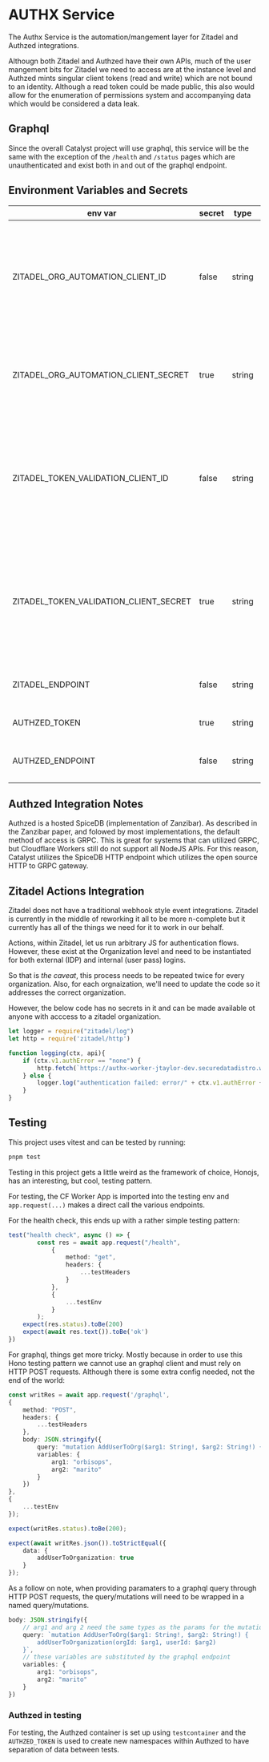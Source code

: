 # AUTHX Service

The Authx Service is the automation/mangement layer for Zitadel and Authzed integrations.

Althougn both Zitadel and Authzed have their own APIs, much of the user mangement bits for Zitadel we need 
to access are at the instance level and Authzed mints singular client tokens (read and write) which are not bound
to an identity. Although a read token could be made public, this also would allow for the enumeration of permissions system
and accompanying data which would be considered a data leak.

## Graphql

Since the overall Catalyst project will use graphql, this service will be the same with the exception of
the `/health` and `/status` pages which are unauthenticated and exist both in and out of the graphql endpoint.

## Environment Variables and Secrets

| env var | secret | type | description |
| ------- | ------ | ---- | ----------- |
| ZITADEL_ORG_AUTOMATION_CLIENT_ID | false | string | client ID (username) of the instance level service user (IAM Owner View) that can lookup users/orgs for adding to Authzed. |
| ZITADEL_ORG_AUTOMATION_CLIENT_SECRET | true | string | client secret of the instance level service user that can lookup users/orgs for Authzed. |
| ZITADEL_TOKEN_VALIDATION_CLIENT_ID | false | string | client ID for basic auth of a project level API integration. This credential is used to to token introspection for a given project. |
| ZITADEL_TOKEN_VALIDATION_CLIENT_SECRET | true | string | client secret for basic auth of a project level API integration. This credential is used to to token introspection for a given project. |
| ZITADEL_ENDPOINT | false | string | Zitadel instance endpoint/base url. |
| AUTHZED_TOKEN | true | string | Authzed write-enabled token.|
| AUTHZED_ENDPOINT | false | string | Authzed HTTP endpoint to write to. |

## Authzed Integration Notes

Authzed is a hosted SpiceDB (implementation of Zanzibar). As described in the Zanzibar paper, and folowed by most implementations, the default method of access is GRPC. This is great for systems that can utilized GRPC, but Cloudflare Workers still do not support all NodeJS APIs. For this reason, Catalyst utilizes the SpiceDB HTTP endpoint which utilizes the open source HTTP to GRPC gateway.

## Zitadel Actions Integration

Zitadel does not have a traditional webhook style event integrations. Zitadel is currently in the middle of reworking it all to be more n-complete but it currently has all of the things we need for it to work in our behalf.

Actions, within Zitadel, let us run arbitrary JS for authentication flows. However, these exist at the Organization level and need to be instantiated for both external (IDP) and internal (user pass) logins.

So that is *the caveat*, this process needs to be repeated twice for every organization. Also, 
for each orgnaization, we'll need to update the code so it addresses the correct organization.

However, the below code has no secrets in it and can be made available ot anyone with acccess to a zitadel organization.

```js
let logger = require("zitadel/log")
let http = require('zitadel/http')

function logging(ctx, api){
	if (ctx.v1.authError == "none") {
 		http.fetch(`https://authx-worker-jtaylor-dev.securedatadistro.workers.dev/register/232780086791651546/${ctx.v1.authRequest.userId}`)       
    } else {
        logger.log("authentication failed: error/" + ctx.v1.authError + ", username/" + ctx.v1.authRequest.userName + ", timestamp/" + ctx.v1.authRequest.changeDate + ", appID/" + ctx.v1.authRequest.applicationId + ", remoteAddr/" + ctx.v1.httpRequest.remoteAddr + ", request/" + JSON.stringify(ctx.v1.httpRequest))
    }
}
```

## Testing

This project uses vitest and can be tested by running:

```bash
pnpm test
```

Testing in this project gets a little weird as the framework of choice, Honojs, has an interesting, but cool, testing pattern.

For testing, the CF Worker App is imported into the testing env and `app.request(...)` makes a direct call the various endpoints.

For the health check, this ends up with a rather simple testing pattern:

```ts
test("health check", async () => {
        const res = await app.request("/health",
            {
                method: "get",
                headers: {
                    ...testHeaders
                }
            },
            {
                ...testEnv
            }
        );
    expect(res.status).toBe(200)
    expect(await res.text()).toBe('ok')
})
```

For graphql, things get more tricky. Mostly because in order to use this Hono testing pattern we cannot use an graphql client and must rely on HTTP POST requests.
Although there is some extra config needed, not the end of the world:

```ts
const writRes = await app.request('/graphql',
{
    method: "POST",
    headers: {
        ...testHeaders
    },
    body: JSON.stringify({
        query: "mutation AddUserToOrg($arg1: String!, $arg2: String!) {addUserToOrganization(orgId: $arg1, userId: $arg2)}",
        variables: {
            arg1: "orbisops",
            arg2: "marito"
        }
    })
},
{
    ...testEnv
});

expect(writRes.status).toBe(200);

expect(await writRes.json()).toStrictEqual({
    data: {
        addUserToOrganization: true
    }
});
```

As a follow on note, when providing paramaters to a graphql query through HTTP POST requests, the query/mutations will need to be wrapped in a named query/mutations.

```ts
body: JSON.stringify({
    // arg1 and arg 2 need the same types as the params for the mutation
    query: `mutation AddUserToOrg($arg1: String!, $arg2: String!) {
        addUserToOrganization(orgId: $arg1, userId: $arg2)
    }`,
    // these variables are substituted by the graphql endpoint
    variables: {
        arg1: "orbisops",
        arg2: "marito"
    }
})

```

### Authzed in testing

For testing, the Authzed container is set up using `testcontainer` and the `AUTHZED_TOKEN` is used to create new namespaces
within Authzed to have separation of data between tests.